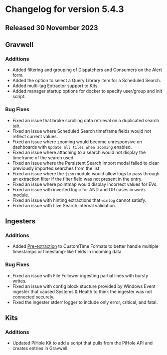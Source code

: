 # Changelog for version 5.4.3

## Released 30 November 2023

## Gravwell

### Additions

* Added filtering and grouping of Dispatchers and Consumers on the Alert form.
* Added the option to select a Query Library item for a Scheduled Search.
* Added multi-tag Extractor support to Kits.
* Added manager startup options for docker to specify user/group and init script.

### Bug Fixes

* Fixed an issue that broke scrolling data retrieval on a duplicated search tab.
* Fixed an issue where Scheduled Search timeframe fields would not reflect current values. 
* Fixed an issue where zooming would become unresponsive on dashboards with `Update all tiles when zooming` enabled.
* Fixed an issue where attaching to a search would not display the timeframe of the search used.
* Fixed an issue where the Persistent Search import modal failed to clear previously imported searches from the list.
* Fixed an issue where the `json` module would allow logs to pass through an extraction filter if the filter field was not present in the entry.
* Fixed an issue where pointmap would display incorrect values for EVs.
* Fixed an issue with inverted logic for AND and OR cases in `words` module.
* Fixed an issue with hinting extractions that `winlog` cannot satisfy.
* Fixed an issue with Live Search interval validation.

## Ingesters

### Additions

* Added <a href="/ingesters/customtime/customtime.html#pre-extraction">Pre-extraction</a> to CustomTime Formats to better handle multiple timestamps or timestamp-like fields in incoming data.

### Bug Fixes

* Fixed an issue with File Follower ingesting partial lines with bursty writes.
* Fixed an issue with config block stucture provided by Windows Event ingester that caused Systems & Health to think the ingester was not connected securely.
* Fixed the ingester stderr logger to include only error, critical, and fatal. 

## Kits

### Additions

* Updated PiHole Kit to add a script that pulls from the PiHole API and creates entries in Gravwell. 
